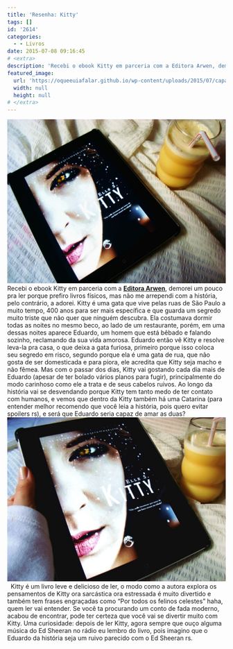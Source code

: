 ```yaml
---
title: 'Resenha: Kitty'
tags: []
id: '2614'
categories:
  - - Livros
date: 2015-07-08 09:16:45
# <extra>
description: 'Recebi o ebook Kitty em parceria com a Editora Arwen, demorei um pouco pra ler porque prefiro livros físicos, mas não me arrependi com a história, pelo contrário, a adorei. Kitty é uma gata que vive pelas ruas de São Paulo a muito tempo, 400 anos para ser mais específica e que guarda um segredo muito triste que não quer que ninguém descubra. Ela costumava dormir todas as noites no mesmo beco, ao lado de um restaurante, porém, em uma dessas noites aparece Eduardo, um homem que está bêbado e falando sozinho, reclamando da sua vida amorosa. Eduardo então vê Kitty e resolve leva-la pra casa, o que deixa a gata furiosa, primeiro porque isso coloca seu segredo em risco, segundo porque ela é uma gata de rua, que não gosta de ser domesticada e para piora, ele acredita que &hellip;'
featured_image: 
  url: 'https://oqueeuiafalar.github.io/wp-content/uploads/2015/07/capa-do-livro-Kitty-1024x768.jpg'
  width: null
  height: null
# </extra>
---
```


[![capa do livro Kitty](/wp-content/uploads/2015/07/capa-do-livro-Kitty-1024x768.jpg)](/wp-content/uploads/2015/07/capa-do-livro-Kitty.jpg) Recebi o ebook Kitty em parceria com a **[Editora Arwen](http://editoraarwen.com.br/Book/Index.php?Cod=5)**, demorei um pouco pra ler porque prefiro livros físicos, mas não me arrependi com a história, pelo contrário, a adorei. Kitty é uma gata que vive pelas ruas de São Paulo a muito tempo, 400 anos para ser mais específica e que guarda um segredo muito triste que não quer que ninguém descubra. Ela costumava dormir todas as noites no mesmo beco, ao lado de um restaurante, porém, em uma dessas noites aparece Eduardo, um homem que está bêbado e falando sozinho, reclamando da sua vida amorosa. Eduardo então vê Kitty e resolve leva-la pra casa, o que deixa a gata furiosa, primeiro porque isso coloca seu segredo em risco, segundo porque ela é uma gata de rua, que não gosta de ser domesticada e para piora, ele acredita que Kitty seja macho e não fêmea. Mas com o passar dos dias, Kitty vai gostando cada dia mais de Eduardo (apesar de ter bolado vários planos para fugir), principalmente do modo carinhoso como ele a trata e de seus cabelos ruivos. Ao longo da história vai se desvendando porque Kitty tem tanto medo de ter contato com humanos, e vemos que dentro da Kitty também há uma Catarina (para entender melhor recomendo que você leia a história, pois quero evitar spoilers rs), e será que Eduardo seria capaz de amar as duas? [![Livro Kitty da Editora Arwen](/wp-content/uploads/2015/07/Livro-Kitty-da-Editora-Arwen-1024x768.jpg)](/wp-content/uploads/2015/07/Livro-Kitty-da-Editora-Arwen.jpg)   Kitty é um livro leve e delicioso de ler, o modo como a autora explora os pensamentos de Kitty ora sarcástica ora estressada é muito divertido e também tem frases engraçadas como “Por todos os felinos celestes” haha, quem ler vai entender. Se você ta procurando um conto de fada moderno, acabou de encontrar, pode ter certeza que você vai se divertir muito com Kitty. Uma curiosidade: depois de ler Kitty, agora sempre que ouço alguma música do Ed Sheeran no rádio eu lembro do livro, pois imagino que o Eduardo da história seja um ruivo parecido com o Ed Sheeran rs.
